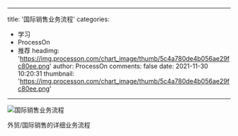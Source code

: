 
---
title: '国际销售业务流程'
categories: 
 - 学习
 - ProcessOn
 - 推荐
headimg: 'https://img.processon.com/chart_image/thumb/5c4a780de4b056ae29fc80ee.png'
author: ProcessOn
comments: false
date: 2021-11-30 10:20:31
thumbnail: 'https://img.processon.com/chart_image/thumb/5c4a780de4b056ae29fc80ee.png'
---

<div>   
<img class="thumb" alt="国际销售业务流程" src="https://img.processon.com/chart_image/thumb/5c4a780de4b056ae29fc80ee.png" referrerpolicy="no-referrer">
<p>外贸/国际销售的详细业务流程</p>  
</div>
            